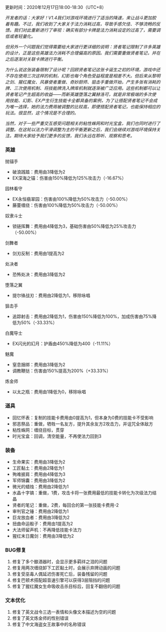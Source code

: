 更新时间：2020年12月17日18:00-18:30（UTC+8）



*开发者的话：大家好！V1.4我们对游戏环境进行了适当的降速，来让战斗更加胶着有趣。不过，我们收到了大家关于法力消耗过高，导致手感欠佳、不够流畅的反馈。我们对此重新进行了审视：确实有部分卡牌是法力消耗设定的过高了，需要调低或者轻量化。*

*但另外一个问题我们觉得需要给大家进行更详细的说明：贤者笔记限制了许多英雄的设计，正是这些英雄法力消耗不合理偏高的原因。我们需要重做贤者笔记，并在之后逐渐对关联卡牌进行平衡。*

*为什么说这张装备限制了设计呢？回顾贤者笔记这张卡诞生之初的环境，游戏中还不存在使用三次这样的机制，幻影也每个角色受益程度是相差不大。但后来从黎明之剑、猩红魔女、风暴使者重做、奇妙厨师、狙击手重做开始，产生多张有消耗的牌、三次使用机制、将技能牌洗入牌库机制就逐渐被广泛应用。这些机制都可以让贤者笔记产生超高的收益——而新英雄堕落之翼赫洛可，就是非常极端的多次使用技能、幻影、EX产生衍生技能卡全都具备的案例，为了让搭配贤者笔记不会成为唯一选择，她的法力费用被调整的比较高，即便搭配贤者笔记，也能保持相应的玩法。很显然，这个情况是不合理的。*

*当然，对于一些严重交互感受问题相关的粘性蛛网和时光宝盒，我们也同时进行了调整。在这轮以法力平滑调整为主的平衡更新之后，我们会继续对游戏环境保持关注。期待大家给予我们更多的反馈，我们永远在聆听、观察和思考。*



### 英雄

抛锚手

- 破浪践踏：费用由3降低为2
- EX深海之锚：伤害由150%降低为125%攻击力（-16.67%）

园林看守

- EX永恒翡翠园：伤害由100%降低为50%攻击力（-50.00%）
- 藤蔓缠绕：伤害由100%降低为50%攻击力（-50.00%）

奴隶斗士

- 锁链挥舞：费用由4降低为3，基础伤害由50%降低为25%攻击力（-50.00%）

剑舞者

- 剑刃反制：费用由1提高为2

处决者

- 恐怖处决：费用由3降低为2

堕落之翼

- 提尔锋战刃：费用由2降低为1，移除咏唱

狙击手

- 追踪射击：费用由2降低为1，伤害由150%降低为100%，加成伤害由75%降低为50%（-33.33%）

白魔导士

- EX闪光的幻月：护盾由450%降低为400（-11.11%）

魅魔

- 窒息捆绑：费用由3降低为2
- 调教鞭挞：伤害由150%提高为200%（+33.33%）

炼金师

- 以太之瓶：费用由1降低为0，移除咏唱



### 道具

- 回忆怀表：复制的技能卡费用由0提高为1，但本身为0费的技能卡不受影响
- 邪恶祭品：重做，牺牲一名友方，提升其余友方2攻击力，并诅咒全体敌方
- 粘性蛛网：缠绕目标，贯穿
- 时光宝盒：回调，清空能量，不再使法力回到3



### 装备

- 生命果实：费用由3降低为2
- 工匠黏土：费用由2降低为1
- 殉难披肩：费用由4降低为3
- 军师锦囊：费用由3降低为2
- 微光的蜡烛：费用由2降低为1
- 水晶十字镐：重做，1费，攻击卡将一张费用最低的技能卡转化为次级法力结晶
- 贤者的笔记：重做，2费，每回合的第一张技能卡费用-2
- 审判官之锤：费用由2降低为1
- 巨龙放血者：费用由3降低为2
- 扭曲命运骰子：费用由1提高为2
- 大法师留声机：不再降低技能卡法力
- 猩红末日魔剑：费用由3降低为2



### BUG修复

1. 修复了多个酿酒器时，会显示更多羁绊之泪的问题
2. 修复用两次缠绕卸下工匠黏土时，会展示弃牌动画的问题
3. 修复受巫毒人偶延迟伤害死亡后，装备残留的问题
4. 修复巴顿术搭配超音速引擎可以获得3层阻挡的问题
5. 修复了猩红魔女生命吸收击杀目标后，回复不翻倍的问题



### 文本优化

1. 修复了英文战令三选一表情和头像文本描述为空的问题
2. 修复了英文炼金师的性别错误
3. 修复了中文海盗女王故事中的名称错误